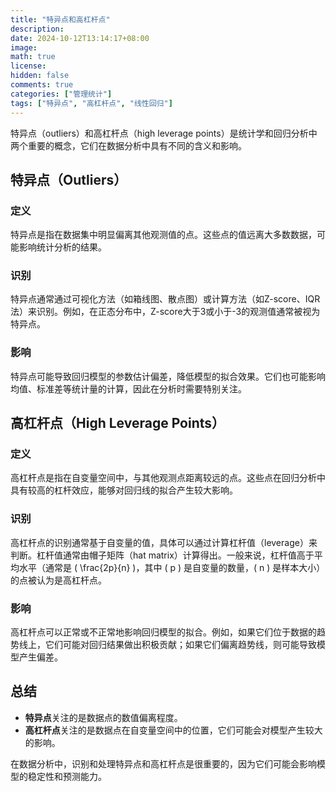 ```yaml
---
title: "特异点和高杠杆点"
description: 
date: 2024-10-12T13:14:17+08:00
image: 
math: true
license: 
hidden: false
comments: true
categories: ["管理统计"]
tags: ["特异点", "高杠杆点", "线性回归"]
---
```


特异点（outliers）和高杠杆点（high leverage points）是统计学和回归分析中两个重要的概念，它们在数据分析中具有不同的含义和影响。

## 特异点（Outliers）

### 定义

特异点是指在数据集中明显偏离其他观测值的点。这些点的值远离大多数数据，可能影响统计分析的结果。

### 识别

特异点通常通过可视化方法（如箱线图、散点图）或计算方法（如Z-score、IQR法）来识别。例如，在正态分布中，Z-score大于3或小于-3的观测值通常被视为特异点。

### 影响

特异点可能导致回归模型的参数估计偏差，降低模型的拟合效果。它们也可能影响均值、标准差等统计量的计算，因此在分析时需要特别关注。

## 高杠杆点（High Leverage Points）

### 定义

高杠杆点是指在自变量空间中，与其他观测点距离较远的点。这些点在回归分析中具有较高的杠杆效应，能够对回归线的拟合产生较大影响。

### 识别

高杠杆点的识别通常基于自变量的值，具体可以通过计算杠杆值（leverage）来判断。杠杆值通常由帽子矩阵（hat matrix）计算得出。一般来说，杠杆值高于平均水平（通常是 \( \frac{2p}{n} \)，其中 \( p \) 是自变量的数量，\( n \) 是样本大小）的点被认为是高杠杆点。

### 影响

高杠杆点可以正常或不正常地影响回归模型的拟合。例如，如果它们位于数据的趋势线上，它们可能对回归结果做出积极贡献；如果它们偏离趋势线，则可能导致模型产生偏差。

## 总结

- **特异点**关注的是数据点的数值偏离程度。
- **高杠杆点**关注的是数据点在自变量空间中的位置，它们可能会对模型产生较大的影响。

在数据分析中，识别和处理特异点和高杠杆点是很重要的，因为它们可能会影响模型的稳定性和预测能力。
